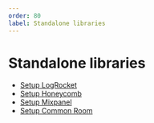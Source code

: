 ```yaml
---
order: 80
label: Standalone libraries
---
```


# Standalone libraries

- [Setup LogRocket](./setup-logrocket.md)
- [Setup Honeycomb](./setup-honeycomb.md)
- [Setup Mixpanel](./setup-mixpanel.md)
- [Setup Common Room](./setup-common-room.md)
